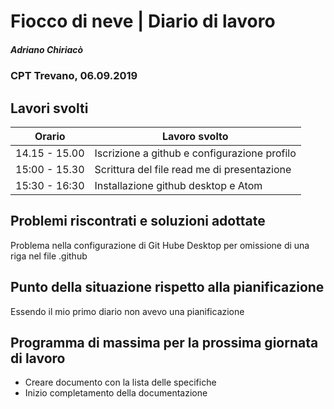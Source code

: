 

# Fiocco di neve | Diario di lavoro
##### Adriano Chiriacò
### CPT Trevano, 06.09.2019

## Lavori svolti


|Orario        |Lavoro svolto                 |
|--------------|------------------------------|
|14.15 - 15.00 |Iscrizione a github e configurazione profilo          |
|15:00 - 15.30 |Scrittura del file read me di presentazione
|15:30 - 16:30 |Installazione github desktop e Atom     |


##  Problemi riscontrati e soluzioni adottate
Problema nella configurazione di Git Hube Desktop per omissione di una riga nel file .github

##  Punto della situazione rispetto alla pianificazione
Essendo il mio primo diario non avevo una pianificazione

## Programma di massima per la prossima giornata di lavoro
- Creare documento con la lista delle specifiche
- Inizio completamento della documentazione

